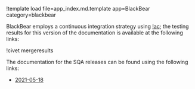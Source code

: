 !template load file=app_index.md.template app=BlackBear category=blackbear

BlackBear employs a continuous integration strategy using [!ac](CIVET); the testing results for
this version of the documentation is available at the following links:

!civet mergeresults

The documentation for the SQA releases can be found using the following links:

- [2021-05-18](https://mooseframework.org/releases/blackbear/2021-05-18)
